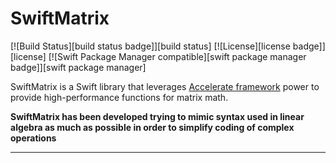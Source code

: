 # SwiftMatrix

[![Build Status][build status badge]][build status]
[![License][license badge]][license]
[![Swift Package Manager compatible][swift package manager badge]][swift package manager]

SwiftMatrix is a Swift library that leverages [Accelerate framework](https://developer.apple.com/documentation/accelerate) power to provide high-performance functions for matrix math.   

**SwiftMatrix has been developed trying to mimic syntax used in linear algebra as much as possible in order to simplify coding of complex operations**


---
